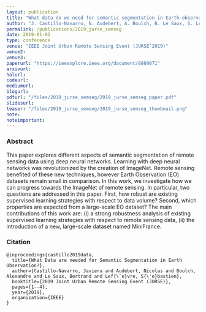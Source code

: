 ```yaml
---
layout: publication
title: "What data do we need for semantic segmentation in Earth-observation?"
author: "J. Castillo-Navarro, N. Audebert, A. Boulch, B. Le Saux, S. Lefèvre"
permalink: /publications/2019_jurse_semseg
date: 2019-01-01
type: conference
venue: "IEEE Joint Urban Remote Sensing Event (JURSE’2019)"
venue2: 
venue3:
paperurl: "https://ieeexplore.ieee.org/document/8809071"
arxivurl: 
halurl: 
codeurl: 
mediumurl: 
blogurl: 
pdfurl: "/files/2019_jurse_semseg/2019_jurse_semseg_paper.pdf"
slidesurl: 
teaser: "/files/2019_jurse_semseg/2019_jurse_semseg_thumbnail.png"
note:
noteimportant: 
---
```



### Abstract

This paper explores different aspects of semantic segmentation of remote sensing data using deep neural networks. Learning with deep neural networks was revolutionized by the creation of ImageNet. Remote sensing benefited of these new techniques, however Earth Observation (EO) datasets remain small in comparison. In this work, we investigate how we can progress towards the ImageNet of remote sensing. In particular, two questions are addressed in this paper. First, how robust are existing supervised learning strategies with respect to data volume? Second, which properties are expected from a large-scale EO dataset? The main contributions of this work are: (i) a strong robustness analysis of existing supervised learning strategies with respect to remote sensing data, (ii) the introduction of a new, large-scale dataset named MiniFrance.

### Citation

```
@inproceedings{castillo2019data,
  title={What Data are needed for Semantic Segmentation in Earth Observation?},
  author={Castillo-Navarro, Javiera and Audebert, Nicolas and Boulch, Alexandre and Le Saux, Bertrand and Lef{\`e}vre, S{\'e}bastien},
  booktitle={2019 Joint Urban Remote Sensing Event (JURSE)},
  pages={1--4},
  year={2019},
  organization={IEEE}
}
```